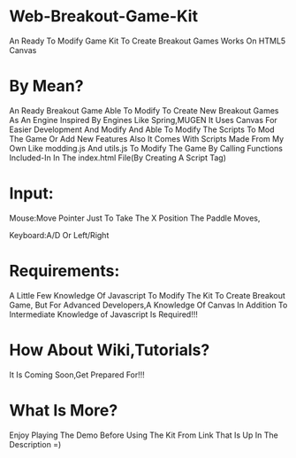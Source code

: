 # Web-Breakout-Game-Kit
An Ready To Modify Game Kit To Create Breakout Games Works On HTML5 Canvas

# By Mean?
An Ready Breakout Game Able To Modify To Create New Breakout Games As An Engine Inspired By Engines Like Spring,MUGEN
It Uses Canvas For Easier Development And Modify And Able To Modify The Scripts To Mod The Game Or Add New Features
Also It Comes With Scripts Made From My Own Like modding.js And utils.js To Modify The Game By Calling Functions Included-In In The index.html File(By Creating A Script Tag)

# Input:
Mouse:Move Pointer Just To Take The X Position The Paddle Moves,

Keyboard:A/D Or Left/Right

# Requirements:
A Little Few Knowledge Of Javascript To Modify The Kit To Create Breakout Game,
But For Advanced Developers,A Knowledge Of Canvas In Addition To Intermediate Knowledge of Javascript Is Required!!!

# How About Wiki,Tutorials?
It Is Coming Soon,Get Prepared For!!!

# What Is More?
Enjoy Playing The Demo Before Using The Kit From Link That Is Up In The Description =)
